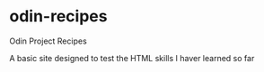 # odin-recipes
<p>Odin Project Recipes</p>
<p>A basic site designed to test the HTML skills I haver learned so far</p>